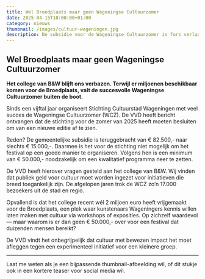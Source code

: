 ```yaml
---
title: Wel Broedplaats maar geen Wageningse Cultuurzomer
date: 2025-04-15T10:00:00+01:00
category: nieuws
thumbnail: /images/cultuur-wageningen.jpg
description: De subsidie voor de Wageningse Cultuurzomer is fors verlaagd, waardoor het festival in 2025 niet doorgaat. De VVD stelt vragen over deze keuze van het college.
---
```


## Wel Broedplaats maar geen Wageningse Cultuurzomer

**Het college van B&W blijft ons verbazen. Terwijl er miljoenen beschikbaar komen voor de Broedplaats, valt de succesvolle Wageningse Cultuurzomer buiten de boot.**

Sinds een vijftal jaar organiseert Stichting Cultuurstad Wageningen met veel succes de Wageningse Cultuurzomer (WCZ). De VVD heeft bericht ontvangen dat de stichting voor de zomer van 2025 heeft moeten besluiten om van een nieuwe editie af te zien.

Reden? De gemeentelijke subsidie is teruggebracht van € 82.500,- naar slechts € 15.000,-. Daarmee is het voor de stichting niet mogelijk om het festival op een goede manier te organiseren. Volgens hen is een minimum van € 50.000,- noodzakelijk om een kwalitatief programma neer te zetten.

De VVD heeft hierover vragen gesteld aan het college van B&W. Wij vinden dat publiek geld voor cultuur moet worden ingezet voor initiatieven die breed toegankelijk zijn. De afgelopen jaren trok de WCZ zo’n 17.000 bezoekers uit de stad en regio.

Opvallend is dat het college recent wél 2 miljoen euro heeft vrijgemaakt voor de Broedplaats, een plek waar kunstenaars Wageningers kennis willen laten maken met cultuur via workshops of exposities. Op zichzelf waardevol — maar waarom is er dan geen € 50.000,- over voor een festival dat duizenden mensen bereikt?

De VVD vindt het onbegrijpelijk dat cultuur met bewezen impact het moet afleggen tegen een experimenteel initiatief voor een kleinere groep.

---

Laat me weten als je een bijpassende thumbnail-afbeelding wil, of dit stukje ook in een kortere teaser voor social media wil.
